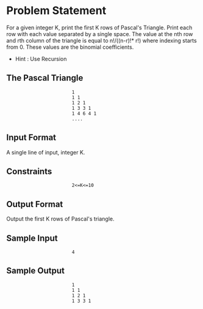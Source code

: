 # Problem Statement

For a given integer K, print the first K rows of Pascal's Triangle. Print each row with each value separated by a single space. The value at the nth row and rth column of the triangle is equal to n!/((n-r)!* r!) where indexing starts from 0. These values are the binomial coefficients.

* Hint : Use Recursion 

## The Pascal Triangle

                            1
                            1 1
                            1 2 1
                            1 3 3 1
                            1 4 6 4 1
                            ....
                            
## Input Format

A single line of input, integer K.

## Constraints

                            2<=K<=10

## Output Format

Output the first K rows of Pascal's triangle.

## Sample Input

                            4

## Sample Output

                            1  
                            1 1  
                            1 2 1  
                            1 3 3 1   
